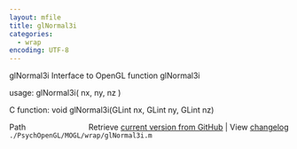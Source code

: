 ```yaml
---
layout: mfile
title: glNormal3i
categories:
  - wrap
encoding: UTF-8
---
```


glNormal3i  Interface to OpenGL function glNormal3i

usage:  glNormal3i( nx, ny, nz )

C function:  void glNormal3i(GLint nx, GLint ny, GLint nz)


<div class="code_header" style="text-align:right;">
  <span style="float:left;">Path&nbsp;&nbsp;</span> <span class="counter">Retrieve <a href=
  "https://raw.github.com/Psychtoolbox-3/Psychtoolbox-3/beta/./PsychOpenGL/MOGL/wrap/glNormal3i.m">current version from GitHub</a> | View <a href=
  "https://github.com/Psychtoolbox-3/Psychtoolbox-3/commits/beta/./PsychOpenGL/MOGL/wrap/glNormal3i.m">changelog</a></span>
</div>
<div class="code">
  <code>./PsychOpenGL/MOGL/wrap/glNormal3i.m</code>
</div>
